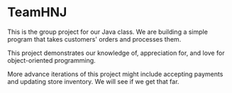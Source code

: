 # TeamHNJ

This is the group project for our Java class. We are building a simple program that takes customers' orders and processes them.

This project demonstrates our knowledge of, appreciation for, and love for object-oriented programming.

More advance iterations of this project might include accepting payments and updating store inventory. We will see if we get that far.
